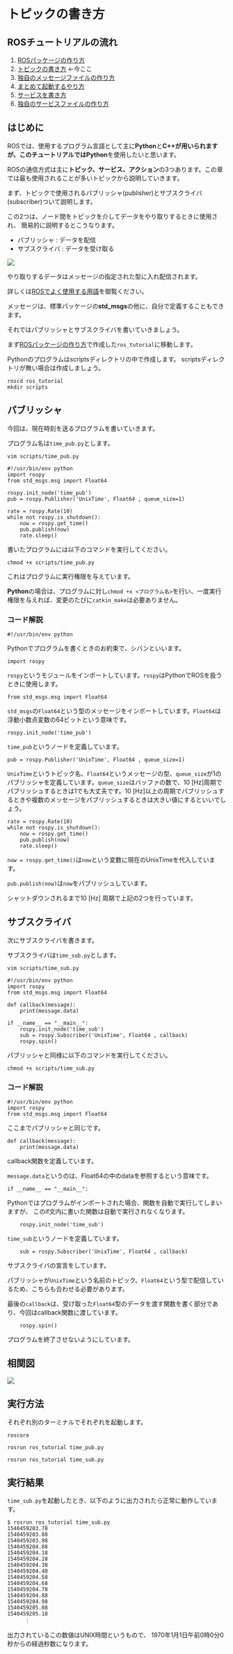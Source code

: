# トピックの書き方

## ROSチュートリアルの流れ

1. [ROSパッケージの作り方](how_to_create_pkg.md)
2. [トピックの書き方](how_to_write_topic.md) ←今ここ
3. [独自のメッセージファイルの作り方](how_to_create_msg.md)
4. [まとめて起動するやり方](how_to_use_launch.md)　
5. [サービスを書き方](how_to_write_service.md)
6. [独自のサービスファイルの作り方](how_to_create_srv.md)

## はじめに

ROSでは、使用するプログラム言語として主に**Python**と**C++**が用いられますが、このチュートリアルでは**Python**を使用したいと思います。

ROSの通信方式は主に**トピック、サービス、アクション**の3つあります。この章では最も使用されることが多いトピックから説明していきます。

まず、トピックで使用されるパブリッシャ\(publisher\)とサブスクライバ\(subscriber\)ついて説明します。

この2つは、ノード間をトピックを介してデータをやり取りするときに使用され、 簡易的に説明するとこうなります。

* パブリッシャ : データを配信
* サブスクライバ : データを受け取る

![](../.gitbook/assets/pub_sub.png)

やり取りするデータはメッセージの指定された型に入れ配信されます。

詳しくは[ROSでよく使用する用語](appendix/ros_word.md#topic)を御覧ください。

メッセージは、標準パッケージの**std\_msgs**の他に、自分で定義することもできます。

それではパブリッシャとサブスクライバを書いていきましょう。

まず[ROSパッケージの作り方](how_to_create_pkg.md)で作成した`ros_tutorial`に移動します。

Pythonのプログラムはscriptsディレクトリの中で作成します。 scriptsディレクトリが無い場合は作成しましょう。

```text
roscd ros_tutorial
mkdir scripts
```

## パブリッシャ

今回は、現在時刻を送るプログラムを書いていきます。

プログラム名は`time_pub.py`とします。

```text
vim scripts/time_pub.py
```

```text
#!/usr/bin/env python
import rospy
from std_msgs.msg import Float64

rospy.init_node('time_pub')
pub = rospy.Publisher('UnixTime', Float64 , queue_size=1)

rate = rospy.Rate(10)
while not rospy.is_shutdown():
    now = rospy.get_time()
    pub.publish(now)
    rate.sleep()
```

書いたプログラムには以下のコマンドを実行してください。

```text
chmod +x scripts/time_pub.py
```

これはプログラムに実行権限を与えています。

**Python**の場合は、プログラムに対し`chmod +x <プログラム名>`を行い、一度実行権限を与えれば、変更のたびに`catkin_make`は必要ありません。

### コード解説

```text
#!/usr/bin/env python
```

Pythonでプログラムを書くときのお約束で、シバンといいます。

```text
import rospy
```

`rospy`というモジュールをインポートしています。`rospy`はPythonでROSを扱うときに使用します。

```text
from std_msgs.msg import Float64
```

`std_msgs`の`Float64`という型のメッセージをインポートしています。`Float64`は浮動小数点変数の64ビットという意味です。

```text
rospy.init_node('time_pub')
```

`time_pub`というノードを定義しています。

```text
pub = rospy.Publisher('UnixTime', Float64 , queue_size=1)
```

`UnixTime`というトピック名、`Float64`というメッセージの型、`queue_size`が1のパブリッシャを定義しています。`queue_size`はバッファの数で、10 \[Hz\]周期でパブリッシュするときは1でも大丈夫です。10 \[Hz\]以上の周期でパブリッシュするときや複数のメッセージをパブリッシュするときは大きい値にするといいでしょう。

```text
rate = rospy.Rate(10)
while not rospy.is_shutdown():
    now = rospy.get_time()
    pub.publish(now)
    rate.sleep()
```

`now = rospy.get_time()`は`now`という変数に現在のUnixTimeを代入しています。

`pub.publish(now)`は`now`をパブリッシュしています。

シャットダウンされるまで10 \[Hz\] 周期で上記の2つを行っています。

## サブスクライバ

次にサブスクライバを書きます。

サブスクライバは`time_sub.py`とします。

```text
vim scripts/time_sub.py
```

```text
#!/usr/bin/env python
import rospy
from std_msgs.msg import Float64

def callback(message):
    print(message.data)

if __name__ == "__main__":
    rospy.init_node('time_sub')
    sub = rospy.Subscriber('UnixTime', Float64 , callback)
    rospy.spin()
```

パブリッシャと同様に以下のコマンドを実行してください。

```text
chmod +x scripts/time_sub.py
```

### コード解説

```text
#!/usr/bin/env python
import rospy
from std_msgs.msg import Float64
```

ここまでパブリッシャと同じです。

```text
def callback(message):
    print(message.data)
```

callback関数を定義しています。

`message.data`というのは、Float64の中のdataを参照するという意味です。

```text
if __name__ == "__main__":
```

Pythonではプログラムがインポートされた場合、関数を自動で実行してしまいますが、 このif文内に書いた関数は自動で実行されなくなります。

```text
    rospy.init_node('time_sub')
```

`time_sub`というノードを定義しています。

```text
    sub = rospy.Subscriber('UnixTime', Float64 , callback)
```

サブスクライバの宣言をしています。

パブリッシャが`UnixTime`という名前のトピック、`Float64`という型で配信しているため、こちらも合わせる必要があります。

最後の`callback`は、受け取った`Float64`型のデータを渡す関数を書く部分であり、今回はcallback関数に渡しています。

```text
    rospy.spin()
```

プログラムを終了させないようにしています。

## 相関図

![](../.gitbook/assets/time_pub_sub.png)

## 実行方法

それぞれ別のターミナルでそれぞれを起動します。

```text
roscore
```

```text
rosrun ros_tutorial time_pub.py
```

```text
rosrun ros_tutorial time_sub.py
```

## 実行結果

`time_sub.py`を起動したとき、以下のように出力されたら正常に動作しています。

```text
$ rosrun ros_tutorial time_sub.py 
1540459203.78
1540459203.88
1540459203.98
1540459204.08
1540459204.18
1540459204.28
1540459204.38
1540459204.48
1540459204.58
1540459204.68
1540459204.78
1540459204.88
1540459204.98
1540459205.08
1540459205.18
    　︙
```

出力されているこの数値はUNIX時間というもので、 1970年1月1日午前0時0分0秒からの経過秒数になります。

